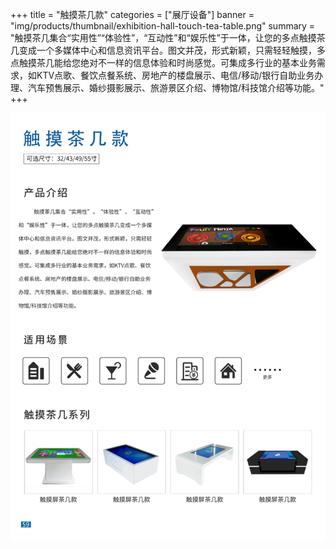 +++
title = "触摸茶几款"
categories = ["展厅设备"]
banner = "img/products/thumbnail/exhibition-hall-touch-tea-table.png"
summary = "触摸茶几集合“实用性”“体验性”，“互动性”和“娱乐性”于一体，让您的多点触摸茶几变成一个多媒体中心和信息资讯平台。图文并茂，形式新颖，只需轻轻触摸，多点触摸茶几能给您绝对不一样的信息体验和时尚感觉。可集成多行业的基本业务需求，如KTV点歌、餐饮点餐系统、房地产的楼盘展示、电信/移动/银行自助业务办理、汽车预售展示、婚纱摄影展示、旅游景区介绍、博物馆/科技馆介绍等功能。"
+++

![alt](66.png)
